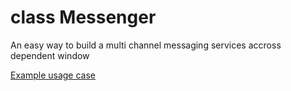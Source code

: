 # class Messenger

An easy way to build a multi channel messaging services accross dependent window

[Example usage case](https://ldbglobe.github.io/js-class.messenger/example/dist/)